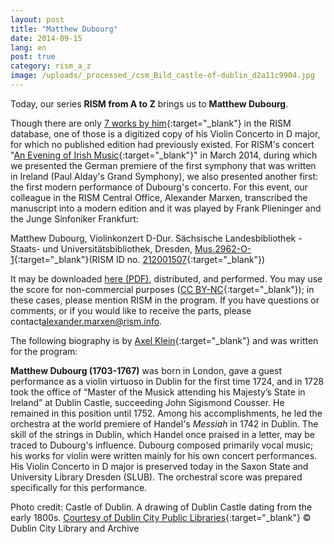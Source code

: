 ```yaml
---
layout: post
title: "Matthew Dubourg"
date: 2014-09-15
lang: en
post: true
category: rism_a_z
image: /uploads/_processed_/csm_Bild_castle-of-dublin_d2a11c9904.jpg
---
```



Today, our series **RISM from A to Z** brings us to **Matthew Dubourg**.

Though there are only [7 works by him](https://opac.rism.info/search?View=rism&author=Matthew+Dubourg){:target="_blank"} in the RISM database, one of those is a digitized copy of his Violin Concerto in D major, for which no published edition had previously existed. For RISM's concert "[An Evening of Irish Music](http://www.rism.info/en/home/newsdetails/article/64/an-evening-of-irish-music.html){:target="_blank"}" in March 2014, during which we presented the German premiere of the first symphony that was written in Ireland (Paul Alday's Grand Symphony), we also presented another first: the first modern performance of Dubourg's concerto. For this event, our colleague in the RISM Central Office, Alexander Marxen, transcribed the manuscript into a modern edition and it was played by Frank Plieninger and the Junge Sinfoniker Frankfurt:

Matthew Dubourg, Violinkonzert D-Dur. Sächsische Landesbibliothek - Staats- und Universitätsbibliothek, Dresden, [Mus.2962-O-1](http://digital.slub-dresden.de/id333924312){:target="_blank"}(RISM ID no. [212001507](https://opac.rism.info/search?id=212001507){:target="_blank"})



It may be downloaded [here (PDF)](/fileadmin/content/news/Dubourg_Violinkonzert_D-Dur.pdf "Initiates file download"), distributed, and performed. You may use the score for non-commercial purposes ([CC BY-NC](http://creativecommons.org/licenses/by-nc/4.0/){:target="_blank"}); in these cases, please mention RISM in the program. If you have questions or comments, or if you would like to receive the parts, please contact[alexander.marxen@rism.info](mailto:alexander.marxen@rism.info).

The following biography is by [Axel Klein](http://axelklein.de/){:target="_blank"} and was written for the program:

**Matthew Dubourg (1703-1767)** was born in London, gave a guest performance as a violin virtuoso in Dublin for the first time 1724, and in 1728 took the office of “Master of the Musick attending his Majesty’s State in Ireland” at Dublin Castle, succeeding John Sigismond Cousser. He remained in this position until 1752. Among his accomplishments, he led the orchestra at the world premiere of Handel's _Messiah_ in 1742 in Dublin. The skill of the strings in Dublin, which Handel once praised in a letter, may be traced to Dubourg's influence. Dubourg composed primarily vocal music; his works for violin were written mainly for his own concert performances. His Violin Concerto in D major is preserved today in the Saxon State and University Library Dresden (SLUB). The orchestral score was prepared specifically for this performance.



Photo credit: Castle of Dublin. A drawing of Dublin Castle dating from the early 1800s. [Courtesy of Dublin City Public Libraries](http://www.askaboutireland.ie/learning-zone/primary-students/looking-at-places/dublin-city/dublin-castle/independence-and-beyond/buildings-at-dublin-castl/index.xml){:target="_blank"} © Dublin City Library and Archive



<script type="text/javascript">var switchTo5x=true;</script><script type="text/javascript" src="http://w.sharethis.com/button/buttons.js"></script><script type="text/javascript">stLight.options({publisher: "9b601438-1ce1-49d8-bfd7-9cff5df54c17", doNotHash: false, doNotCopy: false, hashAddressBar: false});</script>